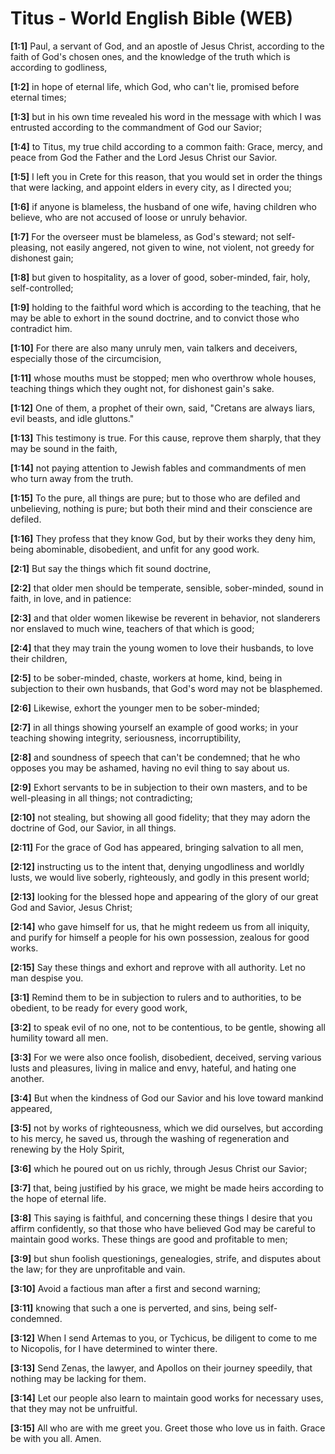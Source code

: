 # Titus - World English Bible (WEB)

**[1:1]** Paul, a servant of God, and an apostle of Jesus Christ, according to the faith of God's chosen ones, and the knowledge of the truth which is according to godliness,

**[1:2]** in hope of eternal life, which God, who can't lie, promised before eternal times;

**[1:3]** but in his own time revealed his word in the message with which I was entrusted according to the commandment of God our Savior;

**[1:4]** to Titus, my true child according to a common faith: Grace, mercy, and peace from God the Father and the Lord Jesus Christ our Savior.

**[1:5]** I left you in Crete for this reason, that you would set in order the things that were lacking, and appoint elders in every city, as I directed you;

**[1:6]** if anyone is blameless, the husband of one wife, having children who believe, who are not accused of loose or unruly behavior.

**[1:7]** For the overseer must be blameless, as God's steward; not self-pleasing, not easily angered, not given to wine, not violent, not greedy for dishonest gain;

**[1:8]** but given to hospitality, as a lover of good, sober-minded, fair, holy, self-controlled;

**[1:9]** holding to the faithful word which is according to the teaching, that he may be able to exhort in the sound doctrine, and to convict those who contradict him.

**[1:10]** For there are also many unruly men, vain talkers and deceivers, especially those of the circumcision,

**[1:11]** whose mouths must be stopped; men who overthrow whole houses, teaching things which they ought not, for dishonest gain's sake.

**[1:12]** One of them, a prophet of their own, said, "Cretans are always liars, evil beasts, and idle gluttons."

**[1:13]** This testimony is true. For this cause, reprove them sharply, that they may be sound in the faith,

**[1:14]** not paying attention to Jewish fables and commandments of men who turn away from the truth.

**[1:15]** To the pure, all things are pure; but to those who are defiled and unbelieving, nothing is pure; but both their mind and their conscience are defiled.

**[1:16]** They profess that they know God, but by their works they deny him, being abominable, disobedient, and unfit for any good work.

**[2:1]** But say the things which fit sound doctrine,

**[2:2]** that older men should be temperate, sensible, sober-minded, sound in faith, in love, and in patience:

**[2:3]** and that older women likewise be reverent in behavior, not slanderers nor enslaved to much wine, teachers of that which is good;

**[2:4]** that they may train the young women to love their husbands, to love their children,

**[2:5]** to be sober-minded, chaste, workers at home, kind, being in subjection to their own husbands, that God's word may not be blasphemed.

**[2:6]** Likewise, exhort the younger men to be sober-minded;

**[2:7]** in all things showing yourself an example of good works; in your teaching showing integrity, seriousness, incorruptibility,

**[2:8]** and soundness of speech that can't be condemned; that he who opposes you may be ashamed, having no evil thing to say about us.

**[2:9]** Exhort servants to be in subjection to their own masters, and to be well-pleasing in all things; not contradicting;

**[2:10]** not stealing, but showing all good fidelity; that they may adorn the doctrine of God, our Savior, in all things.

**[2:11]** For the grace of God has appeared, bringing salvation to all men,

**[2:12]** instructing us to the intent that, denying ungodliness and worldly lusts, we would live soberly, righteously, and godly in this present world;

**[2:13]** looking for the blessed hope and appearing of the glory of our great God and Savior, Jesus Christ;

**[2:14]** who gave himself for us, that he might redeem us from all iniquity, and purify for himself a people for his own possession, zealous for good works.

**[2:15]** Say these things and exhort and reprove with all authority. Let no man despise you.

**[3:1]** Remind them to be in subjection to rulers and to authorities, to be obedient, to be ready for every good work,

**[3:2]** to speak evil of no one, not to be contentious, to be gentle, showing all humility toward all men.

**[3:3]** For we were also once foolish, disobedient, deceived, serving various lusts and pleasures, living in malice and envy, hateful, and hating one another.

**[3:4]** But when the kindness of God our Savior and his love toward mankind appeared,

**[3:5]** not by works of righteousness, which we did ourselves, but according to his mercy, he saved us, through the washing of regeneration and renewing by the Holy Spirit,

**[3:6]** which he poured out on us richly, through Jesus Christ our Savior;

**[3:7]** that, being justified by his grace, we might be made heirs according to the hope of eternal life.

**[3:8]** This saying is faithful, and concerning these things I desire that you affirm confidently, so that those who have believed God may be careful to maintain good works. These things are good and profitable to men;

**[3:9]** but shun foolish questionings, genealogies, strife, and disputes about the law; for they are unprofitable and vain.

**[3:10]** Avoid a factious man after a first and second warning;

**[3:11]** knowing that such a one is perverted, and sins, being self-condemned.

**[3:12]** When I send Artemas to you, or Tychicus, be diligent to come to me to Nicopolis, for I have determined to winter there.

**[3:13]** Send Zenas, the lawyer, and Apollos on their journey speedily, that nothing may be lacking for them.

**[3:14]** Let our people also learn to maintain good works for necessary uses, that they may not be unfruitful.

**[3:15]** All who are with me greet you. Greet those who love us in faith. Grace be with you all. Amen.

